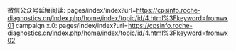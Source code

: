 微信公众号延展阅读:  pages/index/index?url=https://cpsinfo.roche-diagnostics.cn/index.php/home/index/topic/id/4.html%3Fkeyword=fromwx01
campaign x.0: pages/index/index?url=https://cpsinfo.roche-diagnostics.cn/index.php/home/index/topic/id/4.html%3Fkeyword=fromwx02